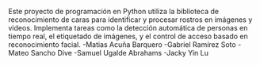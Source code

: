 Este proyecto de programación en Python utiliza la biblioteca de reconocimiento de caras para identificar y procesar rostros en imágenes y videos. Implementa tareas como la detección automática de personas en tiempo real, el etiquetado de imágenes, y el control de acceso basado en reconocimiento facial. 
-Matias Acuña Barquero -Gabriel Ramírez Soto -Mateo Sancho Dive -Samuel Ugalde Abrahams -Jacky Yin Lu
